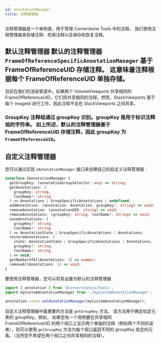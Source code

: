 ```yaml
---
id: annotationManager 
title: 注释管理器
---
```


注释管理器是一个单例类，用于管理 Cornerstone Tools 中的注释。 我们使用注释管理器来存储注释、检索注释以及保存和恢复注释。

## 默认注释管理器 默认的注释管理器 `FrameOfReferenceSpecificAnnotationManager` 基于 FrameOfReferenceUID 存储注释。 这意味着注释根据每个 FrameOfReferenceUID 单独存储。

目前在我们的渲染管道中，如果两个 VolumeViewports 共享相同的 FrameOfReferenceUID，它们将共享相同的注释。然而，StackViewports 基于每个 imageId 进行工作，因此注释不会在 StackViewports 之间共享。

### GroupKey 注释组通过 groupKey 识别。groupKey 是用于标识注释组的字符串。 如上所述，默认的注释管理器基于 FrameOfReferenceUID 存储注释，因此 groupKey 为 `FrameOfReferenceUID`。

## 自定义注释管理器

您可以通过实现 `IAnnotationManager` 接口来创建自己的自定义注释管理器：

```ts
interface IAnnotationManager {
  getGroupKey: (annotationGroupSelector: any) => string;
  getAnnotations: (
    groupKey: string,
    toolName?: string
  ) => Annotations | GroupSpecificAnnotations | undefined;
  addAnnotation: (annotation: Annotation, groupKey?: string) => void;
  removeAnnotation: (annotationUID: string) => void;
  removeAnnotations: (groupKey: string, toolName?: string) => void;
  saveAnnotations: (
    groupKey?: string,
    toolName?: string
  ) => AnnotationState | GroupSpecificAnnotations | Annotations;
  restoreAnnotations: (
    state: AnnotationState | GroupSpecificAnnotations | Annotations,
    groupKey?: string,
    toolName?: string
  ) => void;
  getNumberOfAllAnnotations: () => number;
  removeAllAnnotations: () => void;
}
```

要使用注释管理器，您可以将其设置为默认的注释管理器

```js
import { annotation } from '@cornerstonejs/tools';
import myCustomAnnotationManager from './myCustomAnnotationManager';

annotation.state.setAnnotationManager(myCustomAnnotationManager);
```

自定义注释管理器中最重要的方法是 `getGroupKey` 方法。 该方法用于确定给定元素的 groupKey。例如， 如果您有一个用例要在共享相同 FrameOfReferenceUID 的两个视口上显示两个单独的注释（例如两个不同的读者），则可以使用 `getGroupKey` 方法为每个视口返回不同的 groupKey 给定的元素。（当然您不希望在两个视口之间共享相同的注释）。